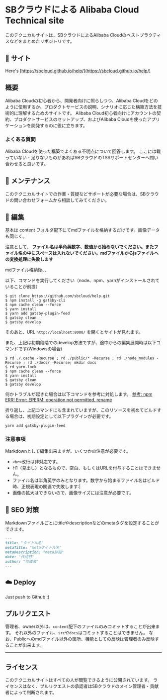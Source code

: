 # SBクラウドによる Alibaba Cloud Technical site
このテクニカルサイトは、SBクラウドによるAlibaba Cloudのベストプラクティスなどをまとめたリポジトリです。

## 🔗 サイト

Here's [https://sbcloud.github.io/help/](https://sbcloud.github.io/help/)

## 概要
Alibaba Cloudの初心者から、開発者向けに照らしつつ、Alibaba Cloudをどのように使用するか、プロダクトサービスの説明、シナリオに応じた構築方法を技術的に理解するためのサイトです。
Alibaba Cloud初心者向けにアカウントの契約、プロダクトサービスのセットアップ、およびAlibaba Cloudを使ったアプリケーションを開発するのに役に立ちます。

### よくある質問
Alibaba Cloudを使った構築でよくある不明点について回答します。
ここには載っていない・足りないものがあればSBクラウドのTSSサポートセンターへ問い合わせると良いです。

## 🔧 メンテナンス
このテクニカルサイトでの作業・質疑などサポートが必要な場合は、SBクラウドの問い合わせフォームから相談してみてください。


## 🚀 編集

基本は content フォルダ配下にてmdファイルを格納するだけです。画像データも同じく。

注意として、
**ファイル名は半角英数字、数値から始めないでください。またファイル名の中にスペースは入れないでください。mdファイルからjsファイルへの変換処理に失敗します**


mdファイル格納後、、

以下、コマンドを実行してください（node、npm、yarnがインストールされていることが前提）

```
$ git clone https://github.com/sbcloud/help.git
$ npm install -g gatsby-cli
$ npm cache clean --force
$ yarn install
$ yarn add gatsby-plugin-feed
$ gatsby clean
$ gatsby develop
```


そのあと、URL `http://localhost:8000/` を開くとサイトが見れます。

また、上記は初期段階でのdevelop方法ですが、途中からの編集展開時は以下コマンドです(Windowsの場合)

```
$ rd ./.cache -Recurse ; rd ./public/* -Recurse ; rd ./node_modules -Recurse ; rd ./docs/ -Recurse; mkdir docs
$ rd yarn.lock
$ npm cache clean --force
$ yarn install
$ gatsby clean
$ gatsby develop
```


何かトラブルが起きた場合は以下コマンドを参考に対処します。
[参考: npm ERR! Error: EPERM: operation not permitted, rename](https://stackoverflow.com/questions/39293636/npm-err-error-eperm-operation-not-permitted-rename/43987591)

折り返し、上記コマンドにも含まれていますが、このリソースを初めてビルドする場合は、初期設定として以下プラグインが必要です。
```
yarn add gatsby-plugin-feed
```

### 注意事項
Markdownとして編集出来ますが、いくつかの注意が必要です。

* ` <br> `改行は非対応です。
* H1（見出し）となるもので、空白、もしくはURLを付与することはできません。
* ファイル名は半角英字のみとなります。数字から始まるファイル名はビルド時、正規表現の関連で失敗します:|
* 画像の拡大はできないので、画像サイズには注意が必要です。


## 🤖 SEO 対策

Markdownファイルごとにtitleやdescriptionなどのmetaタグを設定することができます。

```markdown
---
title: "タイトル名"
metaTitle: "metaタイトル名"
metaDescription: "meta詳細"
date: "作成日"
author: "作成者"
---
```
## ☁️ Deploy

Just push to Github :)


## プルリクエスト
管理者、owner以外は、`content`配下のファイルのみコミットすることが出来ます。
それ以外のファイル、`src`や`docs`はコミットすることはできません。
なお、Publicへのmdファイル以外の箇所、機能としての反映は管理者のみ反映することが出来ます。

---
## ライセンス
このテクニカルサイトはすべての人が閲覧できるように公開されています。
ライセンスはなく、プルリクエストの承認者はSBクラウドのメイン管理者・貢献者によって判断されます。

